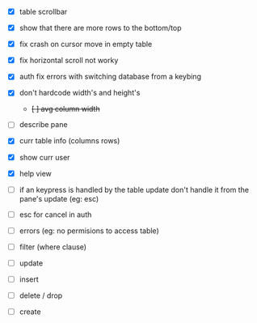 -   [x] table scrollbar
-   [x] show that there are more rows to the bottom/top
-   [x] fix crash on cursor move in empty table
-   [x] fix horizontal scroll not worky
-   [x] auth fix errors with switching database from a keybing
-   [x] don't hardcode width's and height's
    -   ~~[ ] avg column width~~
-   [ ] describe pane
-   [x] curr table info (columns rows)
-   [x] show curr user
-   [x] help view
-   [ ] if an keypress is handled by the table update don't handle it from the pane's update (eg: esc)
-   [ ] esc for cancel in auth

-   [ ] errors (eg: no permisions to access table)

-   [ ] filter (where clause)
-   [ ] update
-   [ ] insert
-   [ ] delete / drop
-   [ ] create
